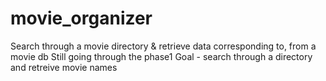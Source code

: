 movie_organizer
===============

Search through a movie directory &amp; retrieve data corresponding to, from a movie db
 Still going through the phase1
 Goal - search through a directory and retreive movie names
